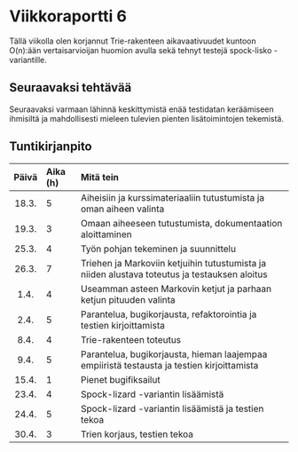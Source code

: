 # Viikkoraportti 6

Tällä viikolla olen korjannut Trie-rakenteen aikavaativuudet kuntoon O(n):ään vertaisarvioijan huomion avulla sekä tehnyt testejä spock-lisko -variantille.

## Seuraavaksi tehtävää

Seuraavaksi varmaan lähinnä keskittymistä enää testidatan keräämiseen ihmisiltä ja mahdollisesti mieleen tulevien pienten lisätoimintojen tekemistä.

## Tuntikirjanpito

|Päivä| Aika (h) | Mitä tein |
| :----:|:-----| :-----|
|18.3.| 5 | Aiheisiin ja kurssimateriaaliin tutustumista ja oman aiheen valinta|
|19.3.| 3 | Omaan aiheeseen tutustumista, dokumentaation aloittaminen|
|25.3.| 4 | Työn pohjan tekeminen ja suunnittelu|
|26.3.| 7 | Triehen ja Markoviin ketjuihin tutustumista ja niiden alustava toteutus ja testauksen aloitus|
|1.4.| 4 | Useamman asteen Markovin ketjut ja parhaan ketjun pituuden valinta|
|2.4.| 5 | Parantelua, bugikorjausta, refaktorointia ja testien kirjoittamista|
|8.4.| 4 | Trie-rakenteen toteutus|
|9.4.| 5 | Parantelua, bugikorjausta, hieman laajempaa empiiristä testausta ja testien kirjoittamista|
|15.4.| 1 | Pienet bugifiksailut|
|23.4.| 4 | Spock-lizard -variantin lisäämistä|
|24.4.| 5 | Spock-lizard -variantin lisäämistä ja testien tekoa|
|30.4.| 3 | Trien korjaus, testien tekoa|
